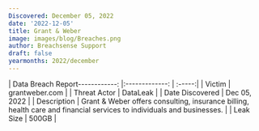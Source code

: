 ```yaml
---
Discovered: December 05, 2022
date: '2022-12-05'
title: Grant & Weber
image: images/blog/Breaches.png
author: Breachsense Support
draft: false
yearmonths: 2022/december
---
```


| Data Breach Report------------:     |:-------------:    | :-----:|
| Victim      | grantweber.com      | 
| Threat Actor      | DataLeak      | 
| Date Discovered      | Dec 05, 2022      | 
| Description      | Grant & Weber offers consulting, insurance billing, health care and financial services to individuals and businesses.      | 
| Leak Size      | 500GB      | 

